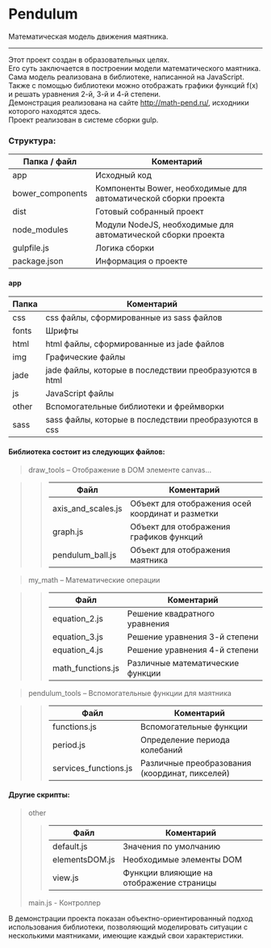 # Pendulum
Математическая модель движения маятника.
***
Этот проект создан в образовательных целях.  
Его суть заключается в построении модели математического маятника.  
Сама модель реализована в библиотеке, написанной на JavaScript.  
Также с помощью библиотеки можно отображать графики функций f(x) и решать уравнения 2-й, 3-й и 4-й степени.  
Демонстрация реализована на сайте http://math-pend.ru/, исходники которого находятся здесь.  
Проект реализован в системе сборки gulp.

### Структура:

Папка / файл     | Коментарий
-----------------|----------------------
app              | Исходный код
bower_components | Компоненты Bower, необходимые для автоматической сборки проекта
dist             | Готовый собранный проект
node_modules     | Модули NodeJS, необходимые для автоматической сборки проекта
gulpfile.js      | Логика сборки
package.json     | Информация о проекте

#### app

Папка     | Коментарий
----------|----------------------
css       | css файлы, сформированные из sass файлов
fonts     | Шрифты
html      | html файлы, сформированные из jade файлов
img       | Графические файлы
jade      | jade файлы, которые в последствии преобразуются в html
js        | JavaScript файлы
other     | Вспомогательные библиотеки и фреймворки
sass      | sass файлы, которые в последствии преобразуются в css

#### Библиотека состоит из следующих файлов:
>draw_tools – Отображение в DOM элементе canvas...  

>>Файл                 | Коментарий
>>---------------------|----------------------
>>axis_and_scales.js   | Объект для отображения осей координат и разметки
>>graph.js             | Объект для отображения графиков функций
>>pendulum_ball.js     | Объект для отображения маятника

>my_math – Математические операции

>>Файл                 | Коментарий
>>---------------------|----------------------
>>equation_2.js        | Решение квадратного уравнения
>>equation_3.js        | Решение уравнения 3-й степени
>>equation_4.js        | Решение уравнения 4-й степени
>>math_functions.js    | Различные математические функции

>pendulum_tools – Вспомогательные функции для маятника

>>Файл                  | Коментарий
>>----------------------|----------------------
>>functions.js          | Вспомогательные функции
>>period.js             | Определение периода колебаний
>>services_functions.js | Различные преобразования (координат, пикселей)

#### Другие скрипты:
>other
>>Файл            | Коментарий
>>----------------|----------------------
>>default.js      | Значения по умолчанию
>>elementsDOM.js  | Необходимые элементы DOM
>>view.js         | Функции влияющие на отображение страницы
>main.js - Контроллер

В демонстрации проекта показан объектно-ориентированный подход использования библиотеки, позволяющий моделировать ситуации с несколькими маятниками, имеющие каждый свои характеристики.
